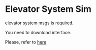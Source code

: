 # Elevator System Sim

elevator system msgs is required.

You need to download interface.

Please, refer to [here]()